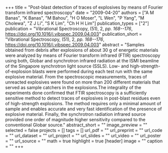 +++
title = "Post-blast detection of traces of explosives by means of Fourier transform infrared spectroscopy"
date = "2009-04-20"
authors = ["A M Banas", "K Banas", "M Bahou", "H O Moser", "L Wen", "P Yang", "M Cholewa", "Z J Li", "S K Lim", "Ch H H Lim"]
publication_types = ["2"]
publication = "Vibrational Spectroscopy, (51), 2, _pp. 168--176_, https://doi.org/10.1016/j.vibspec.2009.04.003"
publication_short = "Vibrational Spectroscopy, (51), 2, _pp. 168--176_, https://doi.org/10.1016/j.vibspec.2009.04.003"
abstract = "Samples obtained from debris after explosions of about 30 g of energetic materials were analyzed by means of Fourier transform infrared (FTIR) spectroscopy using both, Globar and synchrotron infrared radiation at the ISMI beamline of the Singapore synchrotron light source (SSLS). Low- and high-strength-of-explosion blasts were performed during each test run with the same explosive material. From the spectroscopic measurements, traces of unreacted explosives were found on more than 200 different materials that served as sample catchers in the explosions.The integrality of the experiments done confirmed that FTIR spectroscopy is a sufficiently sensitive method to detect traces of explosives in post-blast residues even of high-strength explosions. The method requires only a minimal amount of sample and enables accurate and very fast identification of the presence of explosive material. Finally, the synchrotron radiation infrared source provided one order of magnitude higher sensitivity compared to the conventional Globar source."
abstract_short = ""
image_preview = ""
selected = false
projects = []
tags = []
url_pdf = ""
url_preprint = ""
url_code = ""
url_dataset = ""
url_project = ""
url_slides = ""
url_video = ""
url_poster = ""
url_source = ""
math = true
highlight = true
[header]
image = ""
caption = ""
+++

